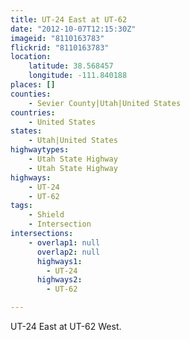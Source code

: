 ```yaml
---
title: UT-24 East at UT-62
date: "2012-10-07T12:15:30Z"
imageid: "8110163783"
flickrid: "8110163783"
location:
    latitude: 38.568457
    longitude: -111.840188
places: []
counties:
    - Sevier County|Utah|United States
countries:
    - United States
states:
    - Utah|United States
highwaytypes:
    - Utah State Highway
    - Utah State Highway
highways:
    - UT-24
    - UT-62
tags:
    - Shield
    - Intersection
intersections:
    - overlap1: null
      overlap2: null
      highways1:
        - UT-24
      highways2:
        - UT-62

---
```

UT-24 East at UT-62 West.